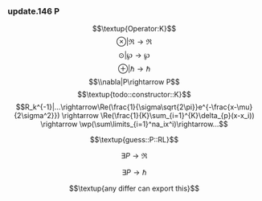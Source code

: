 ### update.146 P
$$\textup{Operator:K}$$
$$\otimes|\Re\rightarrow\Re$$
$$\odot|\wp\rightarrow\wp$$
$$\oplus|\hbar\rightarrow\hbar$$
$$\\nabla|P\rightarrow P$$
$$\textup{todo::constructor::K}$$
$$R_k^{-1}|...\rightarrow\Re(\frac{1}{\sigma\sqrt{2\pi}}e^{-\frac{x-\mu}{2\sigma^2}})  \rightarrow  \Re(\frac{1}{K}\sum_{i=1}^{K}\delta_{p}(x-x_i))  \rightarrow  \wp(\sum\limits_{i=1}^na_ix^i)\rightarrow...$$

$$\textup{guess::P::RL}$$

$$\exists P\rightarrow \Re$$

$$\exists P\rightarrow \hbar$$

$$\textup{any differ can export this}$$
